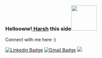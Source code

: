 ### Hellooww!<a href="https://github.com/harxhsingh"> Harsh</a> this side<img src="https://media.giphy.com/media/eNotYhz6gsoNBUzsUa/giphy.gif" width="80">
Connect with me here :)




[![Linkedin Badge](https://img.shields.io/badge/-HarshSingh-blue?style=flat-square&logo=Linkedin&logoColor=white&link=https://www.linkedin.com/in/harsh-singh-7a8318161/)](https://www.linkedin.com/in/harsh-singh-7a8318161/)
[![Gmail Badge](https://img.shields.io/badge/hs205393@gmail.com-c14438?style=flat-square&logo=Gmail&logoColor=white&link=mailto:hs205393@gmail.com)](mailto:hs205393@gmail.com)
![](https://komarev.com/ghpvc/?username=hs205393)

 
<!-- ![Github stats](https://github-readme-stats.vercel.app/api?username=harxhsingh) --> 
<!-- [![Top Langs](https://github-readme-stats.vercel.app/api/top-langs/?username=harxhsingh)](https://github.com/harxhsingh/github-readme-stats) -->
<!-- [![Harsh's GitHub stats](https://github-readme-stats.vercel.app/api?username=harxhsingh)](https://github.com/harxhsingh/github-readme-stats) -->

<!-- 🦾 I'm a passionate full stack developer from DYP,Pune

🔭 I’m currently working on my Web Development Projects

🌱 I’m currently learning JS frameworks like ExpressJS, React JS and practising Algos

👯 I’m looking to collaborate on front-end and back-end projects -->
